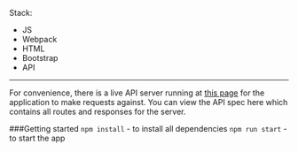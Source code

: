 Stack: 
* JS
* Webpack
* HTML
* Bootstrap
* API
___
For convenience, there is a live API server running at [this page](https://contacts-telran.herokuapp.com/swagger-ui.html#/auth-controller) for the application to make requests against. You can view the API spec here which contains all routes and responses for the server.



###Getting started
```npm install``` - to install all dependencies
```npm run start``` - to start the app